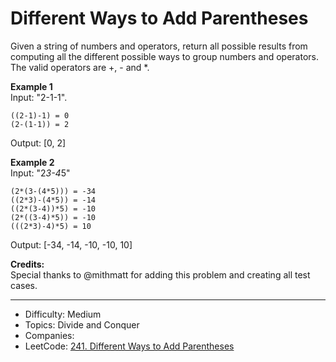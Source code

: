 # Different Ways to Add Parentheses

Given a string of numbers and operators, return all possible results from computing all the different possible ways to group numbers and operators. The valid operators are +, - and *.

**Example 1**  
Input: "2-1-1".
```
((2-1)-1) = 0
(2-(1-1)) = 2
```
Output: [0, 2]

**Example 2**  
Input: "2*3-4*5"
```
(2*(3-(4*5))) = -34
((2*3)-(4*5)) = -14
((2*(3-4))*5) = -10
(2*((3-4)*5)) = -10
(((2*3)-4)*5) = 10
```
Output: [-34, -14, -10, -10, 10]

**Credits:**  
Special thanks to @mithmatt for adding this problem and creating all test cases.

---

* Difficulty: Medium
* Topics: Divide and Conquer
* Companies: 
* LeetCode: [241. Different Ways to Add Parentheses](https://leetcode.com/problems/different-ways-to-add-parentheses/description/)
